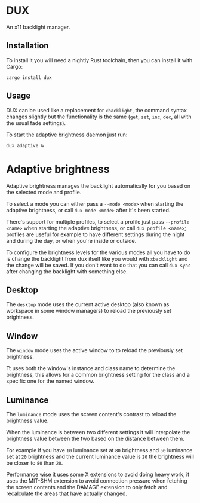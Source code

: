 DUX
===
An x11 backlight manager.

Installation
------------
To install it you will need a nightly Rust toolchain, then you can install it
with Cargo:

```shell
cargo install dux
```

Usage
-----
DUX can be used like a replacement for `xbacklight`, the command syntax changes
slightly but the functionality is the same (`get`, `set`, `inc`, `dec`, all
with the usual fade settings).

To start the adaptive brightness daemon just run:

```
dux adaptive &
```

Adaptive brightness
===================
Adaptive brightness manages the backlight automatically for you based on the
selected mode and profile.

To select a mode you can either pass a `--mode <mode>` when starting the
adaptive brightness, or call `dux mode <mode>` after it's been started.

There's support for multiple profiles, to select a profile just pass `--profile
<name>` when starting the adaptive brightness, or call `dux profile <name>`;
profiles are useful for example to have different settings during the night and
during the day, or when you're inside or outside.

To configure the brightness levels for the various modes all you have to do is
change the backlight from dux itself like you would with `xbacklight` and the
change will be saved. If you don't want to do that you can call `dux sync`
after changing the backlight with something else.

Desktop
-------
The `desktop` mode uses the current active desktop (also known as workspace in
some window managers) to reload the previously set brightness.

Window
------
The `window` mode uses the active window to to reload the previously set
brightness.

Tt uses both the window's instance and class name to determine the brightness,
this allows for a common brightness setting for the class and a specific one
for the named window.

Luminance
---------
The `luminance` mode uses the screen content's contrast to reload the
brightness value.

When the luminance is between two different settings it will interpolate the
brightness value between the two based on the distance between them.

For example if you have `10` luminance set at `80` brightness and `50`
luminance set at `20` brightness and the current luminance value is `20` the
brightness will be closer to `80` than `20`.

Performance wise it uses some X extensions to avoid doing heavy work, it uses
the MIT-SHM extension to avoid connection pressure when fetching the screen
contents and the DAMAGE extension to only fetch and recalculate the areas that
have actually changed.
